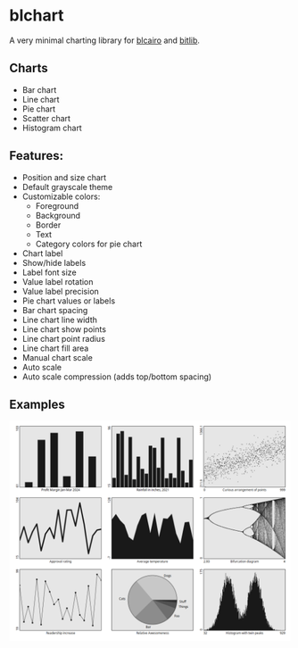 # blchart

A very minimal charting library for [blcairo](https://github.com/bit101/blcairo) and [bitlib](https://github.com/bit101/bitlib).

## Charts
- Bar chart
- Line chart
- Pie chart
- Scatter chart
- Histogram chart

## Features:
- Position and size chart
- Default grayscale theme
- Customizable colors:
    - Foreground
    - Background
    - Border
    - Text
    - Category colors for pie chart
- Chart label
- Show/hide labels
- Label font size
- Value label rotation
- Value label precision
- Pie chart values or labels
- Bar chart spacing
- Line chart line width
- Line chart show points
- Line chart point radius
- Line chart fill area
- Manual chart scale
- Auto scale
- Auto scale compression (adds top/bottom spacing)

## Examples
![examples](examples/example.png)

